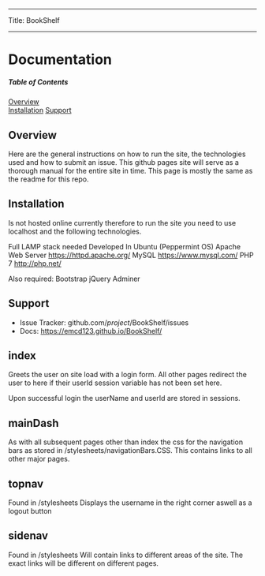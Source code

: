 -------------------------------------------------------
Title: BookShelf

-------------------------------------------------------

Documentation
========
##### Table of Contents  
[Overview](#overview)  
[Installation](#installation)
[Support](#support)


Overview
--------

Here are the general instructions on how to run the site, the technologies used and how to submit an issue.
This github pages site will serve as a thorough manual for the entire site in time. This page is mostly the same as the readme for this repo.


Installation
------------

Is not hosted online currently therefore to run the site you need to use localhost and the following technologies.


Full LAMP stack needed
Developed In Ubuntu (Peppermint OS)
Apache Web Server https://httpd.apache.org/
MySQL https://www.mysql.com/
PHP 7 http://php.net/

Also required:
  Bootstrap
  jQuery
  Adminer


Support
-------

- Issue Tracker: github.com/$project/$BookShelf/issues
- Docs: https://emcd123.github.io/BookShelf/

index
-----

Greets the user on site load with a login form.
All other pages redirect the user to here if their userId session variable has not been set here.

Upon successful login the userName and userId are stored in sessions.

mainDash
--------

As with all subsequent pages other than index the css for the navigation bars as stored in /stylesheets/navigationBars.CSS.
This contains links to all other major pages.

topnav
------

Found in /stylesheets
Displays the username in the right corner aswell as a logout button

sidenav
-------
Found in /stylesheets
Will contain links to different areas of the site. The exact links will be different
on different pages.
